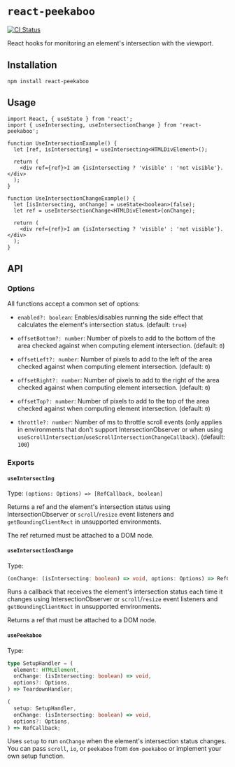 # `react-peekaboo`

[![CI Status](https://github.com/wpj/react-peekaboo/workflows/CI/badge.svg)](https://github.com/wpj/react-peekaboo/actions)

React hooks for monitoring an element's intersection with the viewport.

## Installation

```
npm install react-peekaboo
```

## Usage

```tsx
import React, { useState } from 'react';
import { useIntersecting, useIntersectionChange } from 'react-peekaboo';

function UseIntersectionExample() {
  let [ref, isIntersecting] = useIntersecting<HTMLDivElement>();

  return (
    <div ref={ref}>I am {isIntersecting ? 'visible' : 'not visible'}.</div>
  );
}

function UseIntersectionChangeExample() {
  let [isIntersecting, onChange] = useState<boolean>(false);
  let ref = useIntersectionChange<HTMLDivElement>(onChange);

  return (
    <div ref={ref}>I am {isIntersecting ? 'visible' : 'not visible'}.</div>
  );
}
```

## API

### Options

All functions accept a common set of options:

- `enabled?: boolean`: Enables/disables running the side effect that calculates
  the element's intersection status. (default: `true`)

- `offsetBottom?: number`: Number of pixels to add to the bottom of the area
  checked against when computing element intersection. (default: `0`)

- `offsetLeft?: number`: Number of pixels to add to the left of the area checked
  against when computing element intersection. (default: `0`)

- `offsetRight?: number`: Number of pixels to add to the right of the area
  checked against when computing element intersection. (default: `0`)

- `offsetTop?: number`: Number of pixels to add to the top of the area checked
  against when computing element intersection. (default: `0`)

- `throttle?: number`: Number of ms to throttle scroll events (only applies in
  environments that don't support IntersectionObserver or when using
  `useScrollIntersection`/`useScrollIntersectionChangeCallback`). (default:
  `100`)

### Exports

#### `useIntersecting`

Type: `(options: Options) => [RefCallback, boolean]`

Returns a ref and the element's intersection status using IntersectionObserver
or `scroll`/`resize` event listeners and `getBoundingClientRect` in unsupported
environments.

The ref returned must be attached to a DOM node.

#### `useIntersectionChange`

Type:

```typescript
(onChange: (isIntersecting: boolean) => void, options: Options) => RefCallback;
```

Runs a callback that receives the element's intersection status each time it
changes using IntersectionObserver or `scroll`/`resize` event listeners and
`getBoundingClientRect` in unsupported environments.

Returns a ref that must be attached to a DOM node.

#### `usePeekaboo`

Type:

```typescript
type SetupHandler = (
  element: HTMLElement,
  onChange: (isIntersecting: boolean) => void,
  options?: Options,
) => TeardownHandler;

(
  setup: SetupHandler,
  onChange: (isIntersecting: boolean) => void,
  options?: Options,
) => RefCallback;
```

Uses `setup` to run `onChange` when the element's intersection status changes.
You can pass `scroll`, `io`, or `peekaboo` from `dom-peekaboo` or implement your
own setup function.
